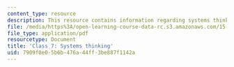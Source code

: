 ```yaml
---
content_type: resource
description: This resource contains information regarding systems thinking.
file: /media/https%3A/open-learning-course-data-rc.s3.amazonaws.com/15-232-business-model-innovation-global-health-in-frontier-markets-fall-2013/7909f0e05b6b476a44ff3be887f1142a_MIT15_232F13_Class7.pdf
file_type: application/pdf
resourcetype: Document
title: 'Class 7: Systems thinking'
uid: 7909f0e0-5b6b-476a-44ff-3be887f1142a
---
```

